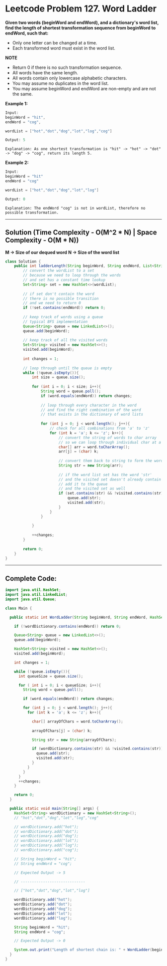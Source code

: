 # Leetcode Problem 127. Word Ladder

**Given two words (beginWord and endWord), and a dictionary's word list, find the length of shortest transformation sequence from beginWord to endWord, such that:**

- Only one letter can be changed at a time.
- Each transformed word must exist in the word list.

**NOTE**

- Return 0 if there is no such transformation sequence.
- All words have the same length.
- All words contain only lowercase alphabetic characters.
- You may assume no duplicates in the word list.
- You may assume beginWord and endWord are non-empty and are not the same.

**Example 1:**

```java
Input:
beginWord = "hit",
endWord = "cog",

wordList = ["hot","dot","dog","lot","log","cog"]

Output: 5
```

`Explanation: As one shortest transformation is "hit" -> "hot" -> "dot" -> "dog" -> "cog", return its length 5.`

**Example 2:**

```java
Input:
beginWord = "hit"
endWord = "cog"

wordList = ["hot","dot","dog","lot","log"]

Output: 0
```

`Explanation: The endWord "cog" is not in wordList, therefore no possible transformation.`

---

## Solution (Time Complexity - O(M^2 * N)  | Space Complexity - O(M * N))

**M -> Size of our dequed word**
**N -> Size of the word list**

```java
class Solution {
    public int ladderLength(String beginWord, String endWord, List<String> wordList) {
        // convert the wordList to a set
        // because we need to loop through the words
        // and set has a constant time lookup
        Set<String> set = new HashSet<>(wordList);
        
        // if set don't contain the word 
        // there is no possible transition
        // and we need to return 0
        if (!set.contains(endWord)) return 0;
        
        // keep track of words using a queue
        // typical BFS implementation
        Queue<String> queue = new LinkedList<>();
        queue.add(beginWord);
        
        // keep track of all the visited words
        Set<String> visited = new HashSet<>();
        visited.add(beginWord);
        
        int changes = 1;
        
        // loop through until the queue is empty
        while (!queue.isEmpty()){
            int size = queue.size();
            
            for (int i = 0; i < size; i++){
                String word = queue.poll();
                if (word.equals(endWord)) return changes;
                
                // loop through every character in the word
                // and find the right combination of the word 
                // that exists in the dictionary of word lists
                
                for (int j = 0; j < word.length(); j++){
                    // check for all combinations from 'a' to 'z'
                    for (int k = 'a'; k <= 'z'; k++){
                        // convert the string of words to char array
                        // so we can loop through individual char at a time and modify them
                        char[] arr = word.toCharArray();
                        arr[j] = (char) k;
                        
                        // convert them back to string to form the word
                        String str = new String(arr);
                        
                        // if the word list set has the word 'str' 
                        // and the visited set doesn't already contain the word 'str'
                        // add it to the queue
                        // and the visited set as well
                        if (set.contains(str) && !visited.contains(str)){
                            queue.add(str);
                            visited.add(str);
                        }
                    }
                }
                
            }
            
            ++changes;
        }
        
        return 0;
    }
}
```

---

## Complete Code:

```java
import java.util.HashSet;
import java.util.LinkedList;
import java.util.Queue;

class Main {

  public static int WordLadder(String beginWord, String endWord, HashSet<String> wordDictionary){

    if (!wordDictionary.contains(endWord)) return 0;

    Queue<String> queue = new LinkedList<>();
    queue.add(beginWord);

    HashSet<String> visited = new HashSet<>();
    visited.add(beginWord);

    int changes = 1;

    while (!queue.isEmpty()){
      int queueSize = queue.size();

      for ( int i = 0; i < queueSize; i++){
        String word = queue.poll();

        if (word.equals(endWord)) return changes;

        for (int j = 0; j < word.length(); j++){
          for (int k = 'a'; k <= 'z'; k++){

            char[] arrayOfChars = word.toCharArray();
            
            arrayOfChars[j] = (char) k;

            String str = new String(arrayOfChars);

            if (wordDictionary.contains(str) && !visited.contains(str)){
              queue.add(str);
              visited.add(str);
            }
          }
        }
      }
      ++changes;
    }

    return 0;
  }

  public static void main(String[] args) {
    HashSet<String> wordDictionary = new HashSet<String>();
    // "hot","dot","dog","lot","log","cog"

    // wordDictionary.add("hot");
    // wordDictionary.add("dot");
    // wordDictionary.add("dog");
    // wordDictionary.add("lot");
    // wordDictionary.add("log");
    // wordDictionary.add("cog");

    // String beginWord = "hit";
    // String endWord = "cog";

    // Expected Output -> 5

    // -----------------------------

    // ["hot","dot","dog","lot","log"]

    wordDictionary.add("hot");
    wordDictionary.add("dot");
    wordDictionary.add("dog");
    wordDictionary.add("lot");
    wordDictionary.add("log");

    String beginWord = "hit";
    String endWord = "cog";

    // Expected Output -> 0

    System.out.print("Length of shortest chain is: " + WordLadder(beginWord, endWord, wordDictionary)); 
  }
}
```
